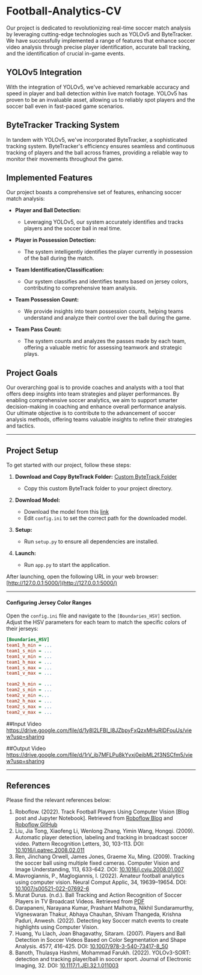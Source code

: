# Football-Analytics-CV
Our project is dedicated to revolutionizing real-time soccer match analysis by leveraging cutting-edge technologies such as YOLOv5 and ByteTracker. We have successfully implemented a range of features that enhance soccer video analysis through precise player identification, accurate ball tracking, and the identification of crucial in-game events.

## YOLOv5 Integration
With the integration of YOLOv5, we've achieved remarkable accuracy and speed in player and ball detection within live match footage. YOLOv5 has proven to be an invaluable asset, allowing us to reliably spot players and the soccer ball even in fast-paced game scenarios.

## ByteTracker Tracking System
In tandem with YOLOv5, we've incorporated ByteTracker, a sophisticated tracking system. ByteTracker's efficiency ensures seamless and continuous tracking of players and the ball across frames, providing a reliable way to monitor their movements throughout the game.

## Implemented Features
Our project boasts a comprehensive set of features, enhancing soccer match analysis:

- **Player and Ball Detection:**
  - Leveraging YOLOv5, our system accurately identifies and tracks players and the soccer ball in real time.

- **Player in Possession Detection:**
  - The system intelligently identifies the player currently in possession of the ball during the match.

- **Team Identification/Classification:**
  - Our system classifies and identifies teams based on jersey colors, contributing to comprehensive team analysis.

- **Team Possession Count:**
  - We provide insights into team possession counts, helping teams understand and analyze their control over the ball during the game.

- **Team Pass Count:**
  - The system counts and analyzes the passes made by each team, offering a valuable metric for assessing teamwork and strategic plays.

## Project Goals
Our overarching goal is to provide coaches and analysts with a tool that offers deep insights into team strategies and player performances. By enabling comprehensive soccer analytics, we aim to support smarter decision-making in coaching and enhance overall performance analysis. Our ultimate objective is to contribute to the advancement of soccer analysis methods, offering teams valuable insights to refine their strategies and tactics.

---

## Project Setup
To get started with our project, follow these steps:

1. **Download and Copy ByteTrack Folder:** [Custom ByteTrack Folder](https://drive.google.com/file/d/12Yzo3-L2uiR4ivmQkLLFM501_4nXU_ue/view?usp=sharing)
   - Copy this custom ByteTrack folder to your project directory.

2. **Download Model:**
   - Download the model from this [link](https://drive.google.com/file/d/1_3nIEdVzW3674-lumMaU0OY7nhKTwdSL/view?usp=sharing)
   - Edit `config.ini` to set the correct path for the downloaded model.

3. **Setup:**
   - Run `setup.py` to ensure all dependencies are installed.

4. **Launch:**
   - Run `app.py` to start the application.
  
After launching, open the following URL in your web browser: [http://127.0.0.1:5000/](http://127.0.0.1:5000/)

---

#### Configuring Jersey Color Ranges

Open the `config.ini` file and navigate to the `[Boundaries_HSV]` section. Adjust the HSV parameters for each team to match the specific colors of their jerseys:

```ini
[Boundaries_HSV]
team1_h_min = ...
team1_s_min = ...
team1_v_min = ...
team1_h_max = ...
team1_s_max = ...
team1_v_max = ...

team2_h_min = ...
team2_s_min = ...
team2_v_min =...
team2_h_max = ...
team2_s_max = ...
team2_v_max = ...
```

##Input Video 
https://drive.google.com/file/d/1y8l2LFBI_I8JZbpyFxQzxMHuRlDFouUs/view?usp=sharing

##Output Video
https://drive.google.com/file/d/1rV_ib7MFLPu8kYvxj0eibML2f3NSCfm5/view?usp=sharing

---
## References
Please find the relevant references below:

1. Roboflow. (2022). Track Football Players Using Computer Vision [Blog post and Jupyter Notebook]. Retrieved from [Roboflow Blog](https://blog.roboflow.com/track-football-players/) and [Roboflow GitHub](https://github.com/roboflow/notebooks/blob/main/notebooks/how-to-track-football-players.ipynb)
2. Liu, Jia Tong, Xiaofeng Li, Wenlong Zhang, Yimin Wang, Hongqi. (2009). Automatic player detection, labeling and tracking in broadcast soccer video. Pattern Recognition Letters, 30, 103-113. DOI: [10.1016/j.patrec.2008.02.011](https://doi.org/10.1016/j.patrec.2008.02.011)
3. Ren, Jinchang Orwell, James Jones, Graeme Xu, Ming. (2009). Tracking the soccer ball using multiple fixed cameras. Computer Vision and Image Understanding, 113, 633-642. DOI: [10.1016/j.cviu.2008.01.007](https://doi.org/10.1016/j.cviu.2008.01.007)
4. Mavrogiannis, P., Maglogiannis, I. (2022). Amateur football analytics using computer vision. Neural Comput Applic, 34, 19639–19654. DOI: [10.1007/s00521-022-07692-6](https://doi.org/10.1007/s00521-022-07692-6)
5. Murat Durus. (n.d.). Ball Tracking and Action Recognition of Soccer Players in TV Broadcast Videos. Retrieved from [PDF](https://mediatum.ub.tum.de/doc/1145077/870316.pdf)
6. Darapaneni, Narayana Kumar, Prashant Malhotra, Nikhil Sundaramurthy, Vigneswaran Thakur, Abhaya Chauhan, Shivam Thangeda, Krishna Paduri, Anwesh. (2022). Detecting key Soccer match events to create highlights using Computer Vision.
7. Huang, Yu Llach, Joan Bhagavathy, Sitaram. (2007). Players and Ball Detection in Soccer Videos Based on Color Segmentation and Shape Analysis. 4577, 416-425. DOI: [10.1007/978-3-540-73417-8_50](https://doi.org/10.1007/978-3-540-73417-8_50)
8. Banoth, Thulasya Hashmi, Mohammad Farukh. (2022). YOLOv3-SORT: detection and tracking player/ball in soccer sport. Journal of Electronic Imaging, 32. DOI: [10.1117/1.JEI.32.1.011003](https://doi.org/10.1117/1.JEI.32.1.011003)
